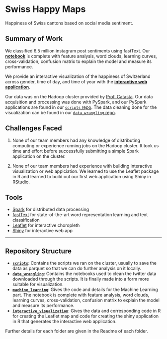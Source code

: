 # Swiss Happy Maps

Happiness of Swiss cantons based on social media sentiment.

## Summary of Work

We classified 6.5 million instagram post sentiments using fastText. Our [**notebook**](https://github.com/tbfang/swiss-happy-maps/blob/master/machine_learning/sentiment_classifier.ipynb) is complete with feature analysis, word clouds, learning curves, cross-validation, confusion matrix to explain the model and measure its performance.

We provide an interactive visualization of the happiness of Switzerland across gender, time of day, and time of year with the [**interactive web application**](https://github.com/tbfang/swiss-happy-maps/tree/master/interactive-visualization).

Our data was on the Hadoop cluster provided by [Prof. Catasta](https://people.epfl.ch/michele.catasta). Our data acquisition and processing was done with PySpark, and our PySpark applications are found in our [`scripts` repo](https://github.com/tbfang/swiss-happy-maps/tree/master/scripts). The data cleaning done for the visualization can be found in our [`data_wrangling` repo](https://github.com/tbfang/swiss-happy-maps/tree/master/data_wrangling).

## Challenges Faced
1. None of our team members had any knowledge of distributing computing or experience running jobs on the Hadoop cluster. It took us time and effort before successfully submitting a simple Spark application on the cluster.

2. None of our team members had experience with building interactive visualization or web applciation. We learned to use the Leaflet package in R and learned to build out our first web application using Shiny in RStudio. 

## Tools 

* [Spark](http://spark.apache.org/) for distributed data processing
* [fastText](https://github.com/facebookresearch/fastText) for state-of-the-art word representation learning and text classification
* [Leaflet](https://github.com/rstudio/leaflet) for interactive choropleth
* [Shiny](https://erikflowers.github.io/weather-icons/) for interactive web app
-------------------------------------------------------------------------------------------------------

## Repository Structure

* [**`scripts`**](https://github.com/tbfang/swiss-happy-maps/tree/master/scripts): Contains the scripts we ran on the cluster, usually to save the data as parquet so that we can do further analysis on it locally.
* [**`data_wrangling`**](https://github.com/tbfang/swiss-happy-maps/tree/master/data_wrangling): Contains the notebooks used to clean the twitter data downloaded through the scripts. It is finally made into a form more suitable for visualization.
* [**`machine_learning`**](https://github.com/tbfang/swiss-happy-maps/tree/master/machine_learning): Gives the code and details for the Machine Learning part. The notebook is complete with feature analysis, word clouds, learning curves, cross-validation, confusion matrix to explain the model and measure its performance.
* [**`interactive_visualization`**](https://github.com/tbfang/swiss-happy-maps/tree/master/interactive_visualization): Gives the data and corresponding code in R for creating the Leaflet map and code for creating the shiny application in R that generates the interactive web application.

Further details for each folder are given in the Readme of each folder.